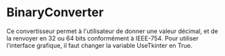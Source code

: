 # BinaryConverter


Ce convertisseur permet à l'utilisateur de donner une valeur décimal, et de la renvoyer en 32 ou 64 bits conformément à IEEE-754.
Pour utiliser l'interface grafique, il faut changer la variable UseTkinter en True.
